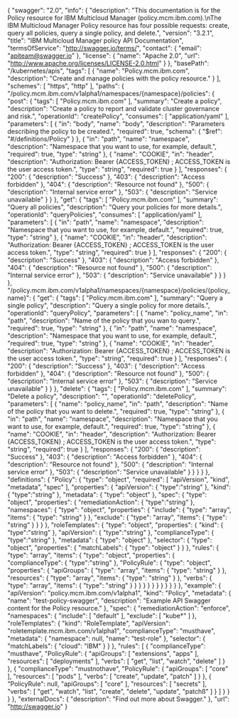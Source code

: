 {
    "swagger": "2.0",
  "info": {
      "description": "This documentation is for the Policy resource for IBM Multicloud Manager (policy.mcm.ibm.com).\nThe IBM Multicloud Manager Policy resource has four possible requests: create, query all policies, query a single policy, and delete.",
      "version": "3.2.1",
      "title": "IBM Multicloud Manager policy API Documentation",
      "termsOfService": "http://swagger.io/terms/",
      "contact": {
        "email": "apiteam@swagger.io"
      },
      "license": {
        "name": "Apache 2.0",
        "url": "http://www.apache.org/licenses/LICENSE-2.0.html"
      }
    },
    "basePath": "/kubernetes/apis",
    "tags": [
      {
        "name": "Policy.mcm.ibm.com",
        "description": "Create and manage policies with the policy resource."
      }
    ],
    "schemes": [
      "https",
      "http"
    ],
    "paths": {
      "/policy.mcm.ibm.com/v1alpha1/namespaces/{namespace}/policies": {
        "post": {
          "tags": [
            "Policy.mcm.ibm.com"
          ],
          "summary": "Create a policy",
          "description": "Create a policy to report and validate cluster governance and risk.",
          "operationId": "createPolicy",
          "consumes": [
            "application/yaml"
          ],
          "parameters": [
            {
              "in": "body",
              "name": "body",
              "description": "Parameters describing the policy to be created.",
              "required": true,
              "schema": {
                "$ref": "#/definitions/Policy"
              }
            },
            {
              "in": "path",
              "name": "namespace",
              "description": "Namespace that you want to use, for example, default.",
              "required": true,
              "type": "string"
            },
            {
              "name": "COOKIE",
              "in": "header",
              "description": "Authorization: Bearer {ACCESS_TOKEN} ; ACCESS_TOKEN is the user access token.",
              "type": "string",
              "required": true
            }
          ],
          "responses": {
            "200": {
              "description": "Success"
            },
            "403": {
              "description": "Access forbidden"
            },
            "404": {
              "description": "Resource not found"
            },
            "500": {
              "description": "Internal service error"
            },
            "503": {
              "description": "Service unavailable"
            }
          }
        },
        "get": {
          "tags": [
            "Policy.mcm.ibm.com"
          ],
          "summary": "Query all policies",
          "description": "Query your policies for more details.",
          "operationId": "queryPolicies",
          "consumes": [
            "application/yaml"
          ],
          "parameters": [
            {
              "in": "path",
              "name": "namespace",
              "description": "Namespace that you want to use, for example, default.",
              "required": true,
              "type": "string"
            },
            {
              "name": "COOKIE",
              "in": "header",
              "description": "Authorization: Bearer {ACCESS_TOKEN} ; ACCESS_TOKEN is the user access token.",
              "type": "string",
              "required": true
            }
          ],
          "responses": {
            "200": {
              "description": "Success"
            },
            "403": {
              "description": "Access forbidden"
            },
            "404": {
              "description": "Resource not found"
            },
            "500": {
              "description": "Internal service error"
            },
            "503": {
              "description": "Service unavailable"
            }
          }
        }
      },
      "/policy.mcm.ibm.com/v1alpha1/namespaces/{namespace}/policies/{policy_name}": {
        "get": {
          "tags": [
            "Policy.mcm.ibm.com"
          ],
          "summary": "Query a single policy",
          "description": "Query a single policy for more details.",
          "operationId": "queryPolicy",
          "parameters": [
            {
              "name": "policy_name",
              "in": "path",
              "description": "Name of the policy that you wan to query.",
              "required": true,
              "type": "string"
            },
            {
              "in": "path",
              "name": "namespace",
              "description": "Namespace that you want to use, for example, default.",
              "required": true,
              "type": "string"
            },
            {
              "name": "COOKIE",
              "in": "header",
              "description": "Authorization: Bearer {ACCESS_TOKEN} ; ACCESS_TOKEN is the user access token.",
              "type": "string",
              "required": true
            }
          ],
          "responses": {
            "200": {
              "description": "Success"
            },
            "403": {
              "description": "Access forbidden"
            },
            "404": {
              "description": "Resource not found"
            },
            "500": {
              "description": "Internal service error"
            },
            "503": {
              "description": "Service unavailable"
            }
          }
        },
        "delete": {
          "tags": [
            "Policy.mcm.ibm.com"
          ],
          "summary": "Delete a policy",
          "description": "",
          "operationId": "deletePolicy",
          "parameters": [
            {
              "name": "policy_name",
              "in": "path",
              "description": "Name of the policy that you want to delete.",
              "required": true,
              "type": "string"
            },
            {
              "in": "path",
              "name": "namespace",
              "description": "Namespace that you want to use, for example, default.",
              "required": true,
              "type": "string"
            },
            {
              "name": "COOKIE",
              "in": "header",
              "description": "Authorization: Bearer {ACCESS_TOKEN} ; ACCESS_TOKEN is the user access token.",
              "type": "string",
              "required": true
            }
          ],
          "responses": {
            "200": {
              "description": "Success"
            },
            "403": {
              "description": "Access forbidden"
            },
            "404": {
              "description": "Resource not found"
            },
            "500": {
              "description": "Internal service error"
            },
            "503": {
              "description": "Service unavailable"
            }
          }
        }
      }
    },
    "definitions": {
      "Policy": {
        "type": "object",
        "required": [
          "apiVersion",
          "kind",
          "metadata",
          "spec"
        ],
        "properties": {
          "apiVersion": {
            "type":"string"
          },
          "kind": {
            "type":"string"
          },
          "metadata": {
            "type": "object"
          }, "spec": {
            "type": "object",
            "properties": {
              "remediationAction": {
                "type":"string"
              },
              "namespaces": {
                "type": "object",
                "properties": {
                  "include": {
                    "type": "array",
                    "items": {
                      "type": "string"
                    }
                  },
                  "exclude": {
                    "type": "array",
                    "items": {
                      "type": "string"
                    }
                  }
                }
              },
              "roleTemplates": {
                "type": "object",
                "properties": {
                  "kind": {
                    "type":"string"
                  },
                  "apiVersion": {
                    "type":"string"
                  },
                  "complianceType": {
                    "type":"string"
                  },
                  "metadata": {
                    "type": "object"
                  },
                  "selector": {
                    "type": "object",
                    "properties": {
                      "matchLabels": {
                        "type": "object"
                      }
                    }
                  },
                  "rules": {
                    "type": "array",
                    "items": {
                      "type": "object",
                      "properties": {
                        "complianceType": {
                          "type":"string"
                        },
                        "PolicyRule": {
                          "type": "object",
                          "properties": {
                            "apiGroups": {
                              "type": "array",
                              "items": {
                                "type": "string"
                              }
                            },
                            "resources": {
                              "type": "array",
                              "items": {
                                "type": "string"
                              }
                            },
                            "verbs": {
                              "type": "array",
                              "items": {
                                "type": "string"
                              }
                            }
                          }
                        }
                      }
                    }
                  }
                }
              }
            }
          }
        },
        "example": {
          "apiVersion": "policy.mcm.ibm.com/v1alpha1",
          "kind": "Policy",
          "metadata": {
            "name": "test-policy-swagger",
            "description": "Example API Swagger content for the Policy resource."
          }, "spec": {
            "remediationAction": "enforce",
            "namespaces": {
              "include": [
                "default"
              ],
              "exclude": [
                "kube*"
              ]
            },
            "roleTemplates": {
              "kind": "RoleTemplate",
              "apiVersion": "roletemplate.mcm.ibm.com/v1alpha1",
              "complianceType": "musthave",
              "metadata": {
                "namespace": null,
                "name": "test-role"
              },
              "selector": {
                "matchLabels": {
                  "cloud": "IBM"
                }
              }
            },
            "rules": [
              {
                "complianceType": "musthave",
                "PolicyRule": {
                  "apiGroups": [
                    "extensions",
                    "apps"
                  ],
                  "resources": [
                    "deployments"
                  ],
                  "verbs": [
                    "get",
                    "list",
                    "watch",
                    "delete"
                  ]
                }
              },
              {
                "complianceType": "mustnothave",
                "PolicyRule": {
                  "apiGroups": [
                    "core"
                  ],
                  "resources": [
                    "pods"
                  ],
                  "verbs": [
                    "create",
                    "update",
                    "patch"
                  ]
                }
              },
              {
                "PolicyRule": null,
                "apiGroups": [
                  "core"
                ],
                "resources": [
                  "secrets"
                ],
                "verbs": [
                  "get",
                  "watch",
                  "list",
                  "create",
                  "delete",
                  "update",
                  "patchß"
                ]
              }
            ]
          }
        }
      }
    },
    "externalDocs": {
      "description": "Find out more about Swagger."
    },
    "url": "http://swagger.io"
  }
